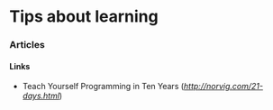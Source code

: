 # Tips about learning

### Articles

<h4>Links</h4>

- Teach Yourself Programming in Ten Years (*http://norvig.com/21-days.html*)
